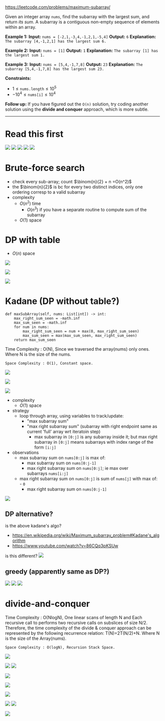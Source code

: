 https://leetcode.com/problems/maximum-subarray/

Given an integer array `nums`, find the subarray with the largest sum, and return _its sum_.
A subarray is a contiguous non-empty sequence of elements within an array.

**Example 1:**
**Input:** `nums = [-2,1,-3,4,-1,2,1,-5,4]`
**Output:** `6`
**Explanation:** `The subarray [4,-1,2,1] has the largest sum 6.`

**Example 2:**
**Input:** `nums = [1]`
**Output:** `1`
**Explanation:** `The subarray [1] has the largest sum 1.`

**Example 3:**
**Input:** `nums = [5,4,-1,7,8]`
**Output:** `23`
**Explanation:** `The subarray [5,4,-1,7,8] has the largest sum 23.`

**Constraints:**
- $1 \leq \texttt{nums.length} \leq 10^5$
- $-10^4 \leq \texttt{nums[i]} \leq 10^4$

**Follow up:** If you have figured out the `O(n)` solution, try coding another solution using the **divide and conquer** approach, which is more subtle.


---


# Read this first
![](../../!assets/attachments/Pasted%20image%2020240224145554.png)
![](../../!assets/attachments/Pasted%20image%2020240224145611.png)
![](../../!assets/attachments/Pasted%20image%2020240224145624.png)
![](../../!assets/attachments/Pasted%20image%2020240224145648.png)
![](../../!assets/attachments/Pasted%20image%2020240224145701.png)









# Brute-force search

- check every sub-array; count  $\binom{n}{2} + n =O(n^2)$
- the $\binom{n}{2}$ is bc for every two distinct indices, only one ordering corresp to a valid subarray
- complexity
	- $O(n^2)$ time
		- $O(n^3)$ if you have a separate routine to compute sum of the subarray
	- $O(1)$ space


# DP with table
- $O(n)$ space


![](../../!assets/attachments/Pasted%20image%2020240224145234.png)


![](../../!assets/attachments/Pasted%20image%2020240224144714.png)

![](../../!assets/attachments/Pasted%20image%2020240224145050.png)


# Kadane (DP without table?)

```
def maxSubArray(self, nums: List[int]) -> int:
    max_right_sum_seen = -math.inf
    max_sum_seen = -math.inf
    for num in nums:
        max_right_sum_seen = num + max(0, max_right_sum_seen)
        max_sum_seen = max(max_sum_seen, max_right_sum_seen)
    return max_sum_seen
```


Time Complexity : O(N), Since we traversed the array(nums) only ones. Where N is the size of the nums.

    Space Complexity : O(1), Constant space.


![](../../!assets/attachments/Pasted%20image%2020240224145504.png)




![](../../!assets/attachments/Pasted%20image%2020240224145307.png)



![](../../!assets/attachments/Pasted%20image%2020240224145423.png)



- complexity
	- $O(1)$ space
- strategy
	- loop through array, using variables to track/update:
		- "max subarray sum"
		- "max right subarray sum" (subarray with right endpoint same as current 'full' array wrt iteratoin step)  
			- max subarray in `[0:j]` is any subarray inside it; but max right subarray in `[0:j]` means subarrays with index range of the form `[i:j] ` 
- observations
	- max subarray sum on `nums[0:j]` is max of:  
		- max subarray sum on `nums[0:j-1]`  
		- max right subarray sum on `nums[0:j]`; ie max over subarrays `nums[i:j]   `  
	- max right subarray sum on `nums[0:j]` is sum of `nums[j]` with max of:  
		- `0`  
		- max right subarray sum on `nums[0:j-1]   `  


![](../../!assets/attachments/Pasted%20image%2020240224144740.png)

## DP alternative?

is the above kadane's algo?
- https://en.wikipedia.org/wiki/Maximum_subarray_problem#Kadane's_algorithm
- https://www.youtube.com/watch?v=86CQq3pKSUw


is this different?
![](../../!assets/attachments/Pasted%20image%2020240224144123.png)



## greedy (apparently same as DP?)
![](../../!assets/attachments/Pasted%20image%2020240224144441.png)
![](../../!assets/attachments/Pasted%20image%2020240224144520.png)
![](../../!assets/attachments/Pasted%20image%2020240224144606.png)


# divide-and-conquer


 Time Complexity : O(NlogN), One linear scans of length N and Each recursive call to performs two recursive
    calls on subslices of size N/2. Therefore, the time complexity of the divide & conquer approach can be
    represented by the following recurrence relation: T(N)=2T(N/2)+N. Where N is the size of the Array(nums).

    Space Complexity : O(logN), Recursion Stack Space. 

![](../../!assets/attachments/Pasted%20image%2020240224145207.png)







![](../../!assets/attachments/Pasted%20image%2020240224144208.png)
![](../../!assets/attachments/Pasted%20image%2020240224144309.png)

![](../../!assets/attachments/Pasted%20image%2020240224144245.png)




![](../../!assets/attachments/Pasted%20image%2020240224144507.png)

![](../../!assets/attachments/Pasted%20image%2020240224144824.png)



![](../../!assets/attachments/Pasted%20image%2020240224145021.png)
![](../../!assets/attachments/Pasted%20image%2020240224145029.png)


![](../../!assets/attachments/Pasted%20image%2020240224145337.png)